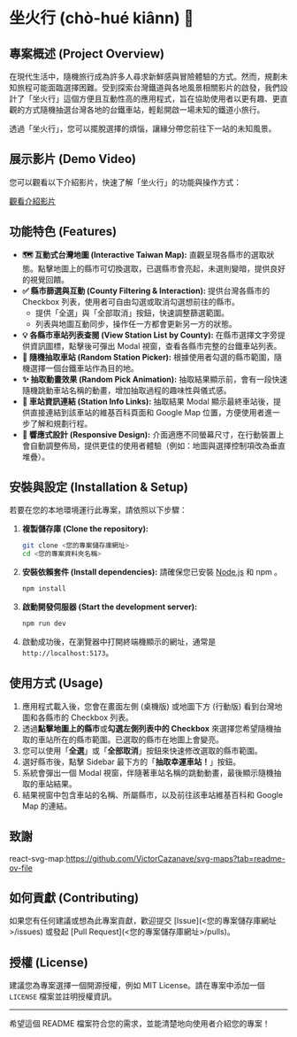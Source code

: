 # 坐火行 (chò-hué kiânn) 🚆

## 專案概述 (Project Overview)

在現代生活中，隨機旅行成為許多人尋求新鮮感與冒險體驗的方式。然而，規劃未知旅程可能面臨選擇困難。受到探索台灣鐵道與各地風景相關影片的啟發，我們設計了「坐火行」這個方便且互動性高的應用程式，旨在協助使用者以更有趣、更直觀的方式隨機抽選台灣各地的台鐵車站，輕鬆開啟一場未知的鐵道小旅行。

透過「坐火行」，您可以擺脫選擇的煩惱，讓緣分帶您前往下一站的未知風景。

## 展示影片 (Demo Video)

您可以觀看以下介紹影片，快速了解「坐火行」的功能與操作方式：

[觀看介紹影片](intro.mp4) 

## 功能特色 (Features)

-   **🗺️ 互動式台灣地圖 (Interactive Taiwan Map):**
    直觀呈現各縣市的選取狀態。點擊地圖上的縣市可切換選取，已選縣市會亮起，未選則變暗，提供良好的視覺回饋。
-   **✅ 縣市篩選與互動 (County Filtering & Interaction):**
    提供台灣各縣市的 Checkbox 列表，使用者可自由勾選或取消勾選想前往的縣市。
    -   提供「全選」與「全部取消」按鈕，快速調整篩選範圍。
    -   列表與地圖互動同步，操作任一方都會更新另一方的狀態。
-   **💡 各縣市車站列表查閱 (View Station List by County):**
    在縣市選擇文字旁提供資訊圖標，點擊後可彈出 Modal 視窗，查看各縣市完整的台鐵車站列表。
-   **🎯 隨機抽取車站 (Random Station Picker):**
    根據使用者勾選的縣市範圍，隨機選擇一個台鐵車站作為目的地。
-   **✨ 抽取動畫效果 (Random Pick Animation):**
    抽取結果顯示前，會有一段快速隨機跳動車站名稱的動畫，增加抽取過程的趣味性與儀式感。
-   **📍 車站資訊連結 (Station Info Links):**
    抽取結果 Modal 顯示最終車站後，提供直接連結到該車站的維基百科頁面和 Google Map 位置，方便使用者進一步了解和規劃行程。
-   **📱 響應式設計 (Responsive Design):**
    介面適應不同螢幕尺寸，在行動裝置上會自動調整佈局，提供更佳的使用者體驗（例如：地圖與選擇控制項改為垂直堆疊）。

## 安裝與設定 (Installation & Setup)

若要在您的本地環境運行此專案，請依照以下步驟：

1.  **複製儲存庫 (Clone the repository):**
    ```bash
    git clone <您的專案儲存庫網址>
    cd <您的專案資料夾名稱>
    ```
2.  **安裝依賴套件 (Install dependencies):**
    請確保您已安裝 [Node.js](https://nodejs.org/) 和 npm 。
    ```bash
    npm install
    ```
3.  **啟動開發伺服器 (Start the development server):**
    ```bash
    npm run dev
    ```
4.  啟動成功後，在瀏覽器中打開終端機顯示的網址，通常是 `http://localhost:5173`。

## 使用方式 (Usage)

1.  應用程式載入後，您會在畫面左側 (桌機版) 或地圖下方 (行動版) 看到台灣地圖和各縣市的 Checkbox 列表。
2.  透過**點擊地圖上的縣市**或**勾選左側列表中的 Checkbox** 來選擇您希望隨機抽取的車站所在的縣市範圍。已選取的縣市在地圖上會變亮。
3.  您可以使用「**全選**」或「**全部取消**」按鈕來快速修改選取的縣市範圍。
4.  選好縣市後，點擊 Sidebar 最下方的「**抽取幸運車站！**」按鈕。
5.  系統會彈出一個 Modal 視窗，伴隨著車站名稱的跳動動畫，最後顯示隨機抽取的車站結果。
6.  結果視窗中包含車站的名稱、所屬縣市，以及前往該車站維基百科和 Google Map 的連結。

## 致謝 

react-svg-map:https://github.com/VictorCazanave/svg-maps?tab=readme-ov-file

## 如何貢獻 (Contributing)

如果您有任何建議或想為此專案貢獻，歡迎提交 [Issue](<您的專案儲存庫網址>/issues) 或發起 [Pull Request](<您的專案儲存庫網址>/pulls)。

## 授權 (License)

建議您為專案選擇一個開源授權，例如 MIT License。請在專案中添加一個 `LICENSE` 檔案並註明授權資訊。

---

希望這個 README 檔案符合您的需求，並能清楚地向使用者介紹您的專案！